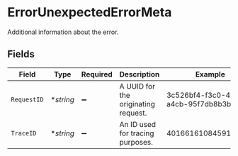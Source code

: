 # ErrorUnexpectedErrorMeta

Additional information about the error.


## Fields

| Field                                | Type                                 | Required                             | Description                          | Example                              |
| ------------------------------------ | ------------------------------------ | ------------------------------------ | ------------------------------------ | ------------------------------------ |
| `RequestID`                          | **string*                            | :heavy_minus_sign:                   | A UUID for the originating request.  | 3c526bf4-f3c0-4c4a-a4cb-95f7db8b3bbe |
| `TraceID`                            | **string*                            | :heavy_minus_sign:                   | An ID used for tracing purposes.     | 4016616108459136584                  |